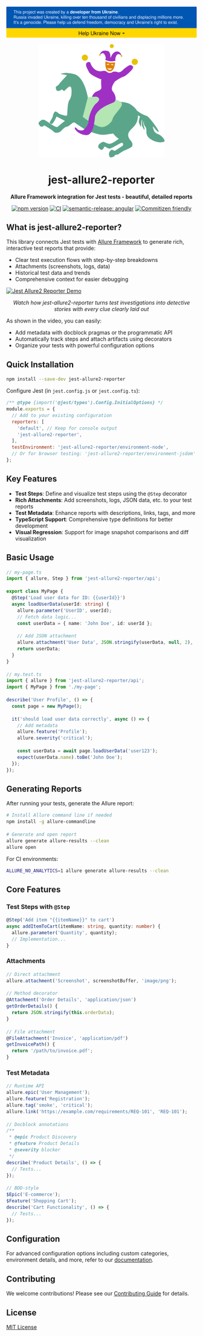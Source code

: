 [![Stand With Ukraine](https://raw.githubusercontent.com/vshymanskyy/StandWithUkraine/main/banner-direct-single.svg)](https://stand-with-ukraine.pp.ua)

<div align="center">

<img src="docs/img/logo-full.svg" height="300" alt="jest-allure2-reporter Logo" />

# jest-allure2-reporter

**Allure Framework integration for Jest tests - beautiful, detailed reports**

[![npm version](https://badge.fury.io/js/jest-allure2-reporter.svg)](https://badge.fury.io/js/jest-allure2-reporter)
[![CI](https://github.com/wix-incubator/jest-allure2-reporter/actions/workflows/ci.yml/badge.svg)](https://github.com/wix-incubator/jest-allure2-reporter/actions/workflows/ci.yml)
[![semantic-release: angular](https://img.shields.io/badge/semantic--release-angular-e10079?logo=semantic-release)](https://github.com/semantic-release/semantic-release)
[![Commitizen friendly](https://img.shields.io/badge/commitizen-friendly-brightgreen.svg)](http://commitizen.github.io/cz-cli/)

</div>

## What is jest-allure2-reporter?

This library connects Jest tests with [Allure Framework](https://allurereport.org/) to generate rich, interactive test reports that provide:

- Clear test execution flows with step-by-step breakdowns
- Attachments (screenshots, logs, data)
- Historical test data and trends
- Comprehensive context for easier debugging

[![Jest Allure2 Reporter Demo](https://img.youtube.com/vi/RkLAB1nfAOY/0.jpg)](https://www.youtube.com/watch?v=RkLAB1nfAOY)
<p align="center"><i>Watch how jest-allure2-reporter turns test investigations into detective stories with every clue clearly laid out</i></p>

As shown in the video, you can easily:
- Add metadata with docblock pragmas or the programmatic API
- Automatically track steps and attach artifacts using decorators
- Organize your tests with powerful configuration options

## Quick Installation

```bash
npm install --save-dev jest-allure2-reporter
```

Configure Jest (in `jest.config.js` or `jest.config.ts`):

```javascript
/** @type {import('@jest/types').Config.InitialOptions} */
module.exports = {
  // Add to your existing configuration
  reporters: [
    'default', // Keep for console output
    'jest-allure2-reporter',
  ],
  testEnvironment: 'jest-allure2-reporter/environment-node',
  // Or for browser testing: 'jest-allure2-reporter/environment-jsdom'
};
```

## Key Features

- **Test Steps**: Define and visualize test steps using the `@Step` decorator
- **Rich Attachments**: Add screenshots, logs, JSON data, etc. to your test reports
- **Test Metadata**: Enhance reports with descriptions, links, tags, and more
- **TypeScript Support**: Comprehensive type definitions for better development
- **Visual Regression**: Support for image snapshot comparisons and diff visualization

## Basic Usage

```typescript
// my-page.ts
import { allure, Step } from 'jest-allure2-reporter/api';

export class MyPage {
  @Step('Load user data for ID: {{userId}}')
  async loadUserData(userId: string) {
    allure.parameter('UserID', userId);
    // Fetch data logic...
    const userData = { name: 'John Doe', id: userId };

    // Add JSON attachment
    allure.attachment('User Data', JSON.stringify(userData, null, 2), 'application/json');
    return userData;
  }
}

// my.test.ts
import { allure } from 'jest-allure2-reporter/api';
import { MyPage } from './my-page';

describe('User Profile', () => {
  const page = new MyPage();

  it('should load user data correctly', async () => {
    // Add metadata
    allure.feature('Profile');
    allure.severity('critical');

    const userData = await page.loadUserData('user123');
    expect(userData.name).toBe('John Doe');
  });
});
```

## Generating Reports

After running your tests, generate the Allure report:

```bash
# Install Allure command line if needed
npm install -g allure-commandline

# Generate and open report
allure generate allure-results --clean
allure open
```

For CI environments:
```bash
ALLURE_NO_ANALYTICS=1 allure generate allure-results --clean
```

## Core Features

### Test Steps with `@Step`

```typescript
@Step('Add item "{{itemName}}" to cart')
async addItemToCart(itemName: string, quantity: number) {
  allure.parameter('Quantity', quantity);
  // Implementation...
}
```

### Attachments

```typescript
// Direct attachment
allure.attachment('Screenshot', screenshotBuffer, 'image/png');

// Method decorator
@Attachment('Order Details', 'application/json')
getOrderDetails() {
  return JSON.stringify(this.orderData);
}

// File attachment
@FileAttachment('Invoice', 'application/pdf')
getInvoicePath() {
  return '/path/to/invoice.pdf';
}
```

### Test Metadata

```typescript
// Runtime API
allure.epic('User Management');
allure.feature('Registration');
allure.tag('smoke', 'critical');
allure.link('https://example.com/requirements/REQ-101', 'REQ-101');

// Docblock annotations
/**
 * @epic Product Discovery
 * @feature Product Details
 * @severity blocker
 */
describe('Product Details', () => {
  // Tests...
});

// BDD-style
$Epic('E-commerce');
$Feature('Shopping Cart');
describe('Cart Functionality', () => {
  // Tests...
});
```

## Configuration

For advanced configuration options including custom categories, environment details, and more, refer to our [documentation](https://wix-incubator.github.io/jest-allure2-reporter/).

## Contributing

We welcome contributions! Please see our [Contributing Guide](https://wix-incubator.github.io/jest-allure2-reporter/about/contributing) for details.

## License

[MIT License](LICENSE)
